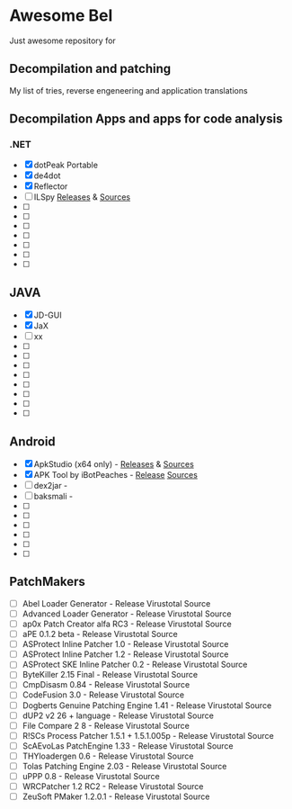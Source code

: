 # Awesome Bel
Just awesome repository for <Alert>

## Decompilation and patching
My list of tries, reverse engeneering and application translations

## Decompilation Apps and apps for code analysis
### .NET
- [x] dotPeak Portable
- [x] de4dot
- [x] Reflector
- [ ] ILSpy [Releases](https://github.com/icsharpcode/ILSpy/releases) & [Sources](https://github.com/icsharpcode/ILSpy) 
- [ ]
- [ ]
- [ ]
- [ ]
- [ ]
- [ ]
- [ ]

## JAVA
- [x] JD-GUI
- [x] JaX
- [ ] xx
- [ ]
- [ ]
- [ ]
- [ ]
- [ ]
- [ ]
- [ ]
- [ ]

## Android
- [X] ApkStudio (x64 only) - [Releases](https://github.com/vaibhavpandeyvpz/apkstudio/releases) & [Sources](https://github.com/vaibhavpandeyvpz/apkstudio)
- [X] APK Tool by iBotPeaches - [Release](https://github.com/iBotPeaches/Apktool/releases) [Sources](https://github.com/iBotPeaches/Apktool)
- [ ] dex2jar - 
- [ ] baksmali - 
- [ ] 
- [ ]
- [ ]
- [ ]
- [ ]
- [ ]

## PatchMakers
- [ ] Abel Loader Generator - Release Virustotal Source
- [ ] Advanced Loader Generator - Release Virustotal Source
- [ ] ap0x Patch Creator alfa RC3 - Release Virustotal Source
- [ ] aPE 0.1.2 beta - Release Virustotal Source
- [ ] ASProtect Inline Patcher 1.0 - Release Virustotal Source
- [ ] ASProtect Inline Patcher 1.2 - Release Virustotal Source
- [ ] ASProtect SKE Inline Patcher 0.2 - Release Virustotal Source
- [ ] ByteKiller 2.15 Final - Release Virustotal Source
- [ ] CmpDisasm 0.84 - Release Virustotal Source
- [ ] CodeFusion 3.0 - Release Virustotal Source
- [ ] Dogberts Genuine Patching Engine 1.41 - Release Virustotal Source
- [ ] dUP2 v2 26 + language - Release Virustotal Source
- [ ] File Compare 2 8 - Release Virustotal Source
- [ ] R!SCs Process Patcher 1.5.1 + 1.5.1.005p - Release Virustotal Source
- [ ] ScAEvoLas PatchEngine 1.33 - Release Virustotal Source
- [ ] THYloadergen 0.6 - Release Virustotal Source
- [ ] Tolas Patching Engine 2.03 - Release Virustotal Source
- [ ] uPPP 0.8 - Release Virustotal Source
- [ ] WRCPatcher 1.2 RC2 - Release Virustotal Source
- [ ] ZeuSoft PMaker 1.2.0.1 - Release Virustotal Source
